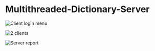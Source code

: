 # Multithreaded-Dictionary-Server

![Client login menu](https://github.com/verazi/Multithreaded-Dictionary-Server/blob/master/zreport/ClientLogin.png)

![2 clients](https://github.com/verazi/Multithreaded-Dictionary-Server/blob/master/zreport/ServalClient.png)

![Server report](https://github.com/verazi/Multithreaded-Dictionary-Server/blob/master/zreport/ServerReport.png)
